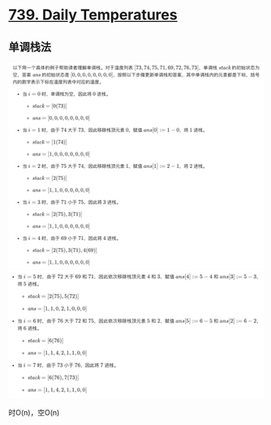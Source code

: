 # [739. Daily Temperatures](https://leetcode.com/problems/daily-temperatures/)

## 单调栈法

<img src="assets/image-20200812114040569.png" alt="image-20200812114040569" style="zoom:50%;" />

<img src="assets/image-20200812114055509.png" alt="image-20200812114055509" style="zoom:50%;" />

时O(n)，空O(n)